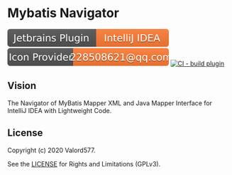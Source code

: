 Mybatis Navigator
======================

[![JetBrains Plugins](.github/img/1.svg)](https://plugins.jetbrains.com/plugin/14213-mybatis-navigator)
![Icon Provider](.github/img/2.svg)
[![CI - build plugin](https://github.com/valord577/mybatis-navigator/actions/workflows/build_plugin.yaml/badge.svg)](https://github.com/valord577/mybatis-navigator/actions/workflows/build_plugin.yaml)

## Vision

The Navigator of MyBatis Mapper XML and Java Mapper Interface for IntelliJ IDEA with Lightweight Code.

## License

Copyright (c) 2020 Valord577.  

See the [LICENSE](LICENSE) for Rights and Limitations (GPLv3).
